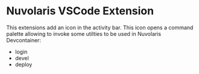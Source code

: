 # Nuvolaris VSCode Extension

This extensions add an icon in the activity bar.
This icon opens a command palette allowing to invoke some utilties to be used in Nuvolaris Devcontainer:

- login
- devel
- deploy


